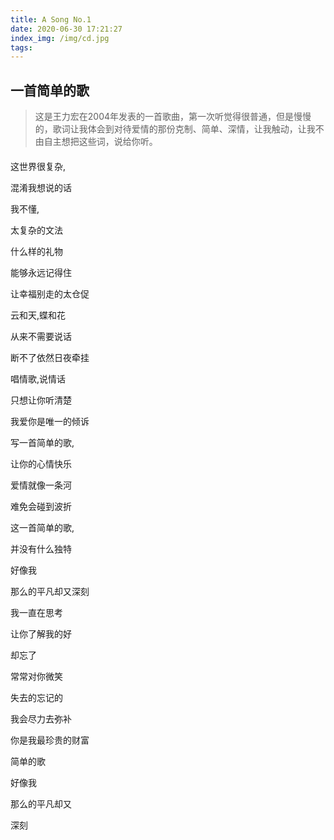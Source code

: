 ```yaml
---
title: A Song No.1
date: 2020-06-30 17:21:27
index_img: /img/cd.jpg
tags:
---
```


## 一首简单的歌
> 这是王力宏在2004年发表的一首歌曲，第一次听觉得很普通，但是慢慢的，歌词让我体会到对待爱情的那份克制、简单、深情，让我触动，让我不由自主想把这些词，说给你听。

<div id="aplayer" style="margin: 20px 0;"></div>

这世界很复杂,

混淆我想说的话

我不懂,

太复杂的文法

什么样的礼物

能够永远记得住

让幸福别走的太仓促

云和天,蝶和花

从来不需要说话

断不了依然日夜牵挂

唱情歌,说情话

只想让你听清楚

我爱你是唯一的倾诉

写一首简单的歌,

让你的心情快乐

爱情就像一条河

难免会碰到波折

这一首简单的歌,

并没有什么独特

好像我

那么的平凡却又深刻

我一直在思考

让你了解我的好

却忘了

常常对你微笑

失去的忘记的

我会尽力去弥补

你是我最珍贵的财富

简单的歌

好像我

那么的平凡却又

深刻

<style>
@import url('//cdn.staticfile.org/aplayer/1.10.1/APlayer.min.css')
</style>
<script src="//cdn.staticfile.org/aplayer/1.10.1/APlayer.min.js" defer></script>
<script type="text/javascript">
  var oldLoadAp = window.onload;
  window.onload = function () {
    oldLoadAp && oldLoadAp();

    new APlayer({
      container: document.getElementById('aplayer'),
      autoplay: false,
      audio: { name: '一首简单的歌', artist: '王力宏', url: '/song/1.mp3', cover: '/img/wanglihong.jpg', }
    });
  }
</script>
